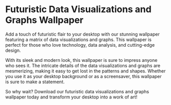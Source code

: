 <!--
Write me markdown content of website with wallpaper:

"A wallpaper featuring a matrix of futuristic data visualizations and graphs"

The header of the page should not be copy of the text but rather a real content of the website which is using this wallpaper.
-->

<!--font:Inter-->

# Futuristic Data Visualizations and Graphs Wallpaper

Add a touch of futuristic flair to your desktop with our stunning wallpaper featuring a matrix of data visualizations and graphs. This wallpaper is perfect for those who love technology, data analysis, and cutting-edge design.

With its sleek and modern look, this wallpaper is sure to impress anyone who sees it. The intricate details of the data visualizations and graphs are mesmerizing, making it easy to get lost in the patterns and shapes. Whether you use it as your desktop background or as a screensaver, this wallpaper is sure to make a statement.

So why wait? Download our futuristic data visualizations and graphs wallpaper today and transform your desktop into a work of art!

